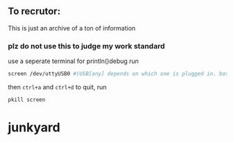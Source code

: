 ## To recrutor:
This is just an archive of a ton of information
### plz do not use this to judge my work standard
use a seperate terminal for println()debug
run 
```bash
screen /dev/uttyUSB0 #(USB[any] depends on which one is plugged in. bot-left is 0)
```

then ``ctrl+a`` and ``ctrl+d`` to quit, run 
```bash 
pkill screen
```


# junkyard

